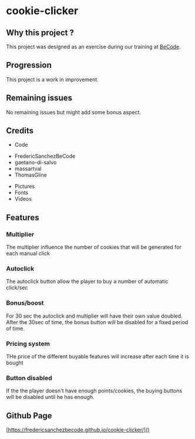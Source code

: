 # cookie-clicker

## Why this project ?

This project was designed as an exercise during our training at [BeCode](https://becode.org/).

## Progression

This project is a work in improvement.

## Remaining issues
No remaining issues but might add some bonus aspect.
## Credits

- Code

* FredericSanchezBeCode
* gaetano-di-salvo
* massartval
* ThomasGline

- Pictures
- Fonts
- Videos
## Features

### Multiplier
The multiplier influence the number of cookies that will be generated for each manual click
### Autoclick
The autoclick button allow the player to buy a number of automatic click/sec
### Bonus/boost
For 30 sec the autoclick and multiplier will have their own value doubled. After the 30sec of time, the bonus button will be disabled for a fixed period of time.
### Pricing system
THe price of the different buyable features will increase after each time it is bought
### Button disabled
If the the player doesn't have enough points/cookies, the buying buttons will be disabled until he has enough.
## Github Page

[https://fredericsanchezbecode.github.io/cookie-clicker/]()
